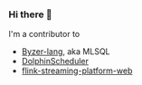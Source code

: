 ### Hi there 👋
I'm a contributor to
- [Byzer-lang](https://github.com/byzer-org/byzer-lang), aka MLSQL
- [DolphinScheduler](https://github.com/apache/dolphinscheduler)
- [flink-streaming-platform-web](https://github.com/zhp8341/flink-streaming-platform-web)
